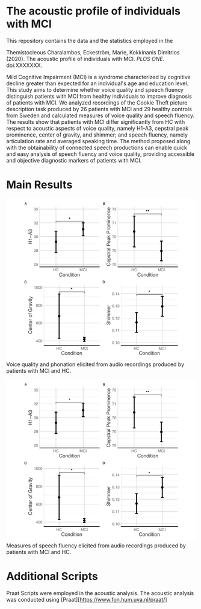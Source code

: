#  The acoustic profile of individuals with MCI
This repository contains the data and the statistics employed in the

Themistocleous Charalambos, Eckeström, Marie, Kokkinanis Dimitrios (2020). The acoustic profile of individuals with MCI. *PLOS ONE*. doi:XXXXXXX.

Mild Cognitive Impairment (MCI) is a syndrome characterized by cognitive decline greater than expected for an individual's age and education level. This study aims to determine whether voice quality and speech fluency distinguish patients with MCI from healthy individuals to improve diagnosis of patients with MCI. We analyzed recordings of the Cookie Theft picture description task produced by 26 patients with MCI and 29 healthy controls from Sweden and calculated measures of voice quality and speech fluency. The results show that patients with MCI differ significantly from HC with respect to acoustic aspects of voice quality, namely H1-A3, cepstral peak prominence, center of gravity, and shimmer; and speech fluency, namely articulation rate and averaged speaking time. The method proposed along with the obtainability of connected speech productions can enable quick and easy analysis of speech fluency and voice quality, providing accessible and objective diagnostic markers of patients with MCI.

# Main Results
![Main Results](images/Picture1.png)
Voice quality and phonation elicited from audio recordings produced by patients with MCI and HC. 

![Main Results](images/Picture1.png)
 Measures of speech fluency elicited from audio recordings produced by patients with MCI and HC. 

# Additional Scripts
Praat Scripts were employed in the acoustic analysis.
The acoustic analysis was conducted using [Praat][https://www.fon.hum.uva.nl/praat/]

